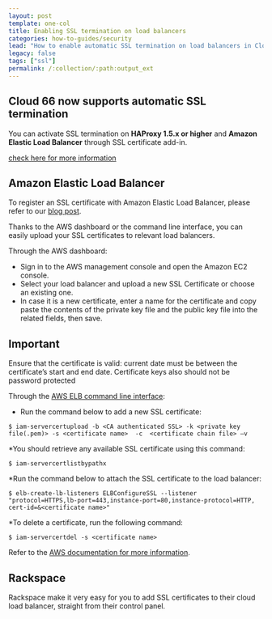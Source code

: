```yaml
---
layout: post
template: one-col
title: Enabling SSL termination on load balancers
categories: how-to-guides/security
lead: "How to enable automatic SSL termination on load balancers in Cloud 66 for Node"
legacy: false
tags: ["ssl"]
permalink: /:collection/:path:output_ext
---
```



## Cloud 66 now supports automatic SSL termination

You can activate SSL termination on **HAProxy 1.5.x or higher** and **Amazon Elastic Load Balancer** through SSL certificate add-in.

[check here for more information](/{{page.collection}}/how-to-guides/security/ssl-certificate.html)


## Amazon Elastic Load Balancer

To register an SSL certificate with Amazon Elastic Load Balancer, please refer to our [blog post](https://blog.cloud66.com/registering-ssl-certificate-with-amazon-elastic-load/).

Thanks to the AWS dashboard or the command line interface, you can easily upload your SSL certificates to relevant load balancers.

Through the AWS dashboard:

*   Sign in to the AWS management console and open the Amazon EC2 console.
*   Select your load balancer and upload a new SSL Certificate or choose an existing one.
*   In case it is a new certificate, enter a name for the certificate and copy paste the contents of the private key file and the public key file into the related fields, then save.



## Important

Ensure that the certificate is valid: current date must be between the certificate’s start and end date. Certificate keys also should not be password protected


Through the [AWS ELB command line interface](https://aws.amazon.com/developertools/2536):

*   Run the command below to add a new SSL certificate:

```shell
$ iam-servercertupload -b <CA authenticated SSL> -k <private key file(.pem)> -s <certificate name>  -c  <certificate chain file> –v
```

*You should retrieve any available SSL certificate using this command:

```shell
$ iam-servercertlistbypathx
```

*Run the command below to attach the SSL certificate to the load balancer:

```shell
$ elb-create-lb-listeners ELBConfigureSSL --listener "protocol=HTTPS,lb-port=443,instance-port=80,instance-protocol=HTTP, cert-id=&<certificate name>"
```

*To delete a certificate, run the following command:

```shell
$ iam-servercertdel -s <certificate name>
```

Refer to the [AWS documentation for more information](https://docs.aws.amazon.com/IAM/latest/UserGuide/InstallCert.html).


## Rackspace

Rackspace make it very easy for you to add SSL certificates to their cloud load balancer, straight from their control panel.

